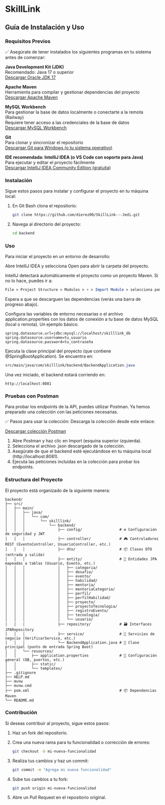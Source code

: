 # SkillLink

## Guía de Instalación y Uso

### Requisitos Previos

✅ Asegúrate de tener instalados los siguientes programas en tu sistema antes de comenzar:

**Java Development Kit (JDK)** </br>
Recomendado: Java 17 o superior </br>
[Descargar Oracle JDK 17](https://www.oracle.com/java/technologies/javase/jdk17-archive-downloads.html)

**Apache Maven** </br>
Herramienta para compilar y gestionar dependencias del proyecto </br>
[Descargar Apache Maven](https://maven.apache.org/download.cgi)

**MySQL Workbench** </br>
Para gestionar la base de datos localmente o conectarte a la remota (Railway) </br>
Requiere tener acceso a las credenciales de la base de datos </br>
[Descargar MySQL Workbench](https://dev.mysql.com/downloads/workbench/)

**Git** </br>
Para clonar y sincronizar el repositorio </br>
[Descargar Git para Windows (o tu sistema operativo)](https://git-scm.com/download/win)

**IDE recomendada: IntelliJ IDEA (o VS Code con soporte para Java)** </br>
Para ejecutar y editar el proyecto fácilmente </br>
[Descargar IntelliJ IDEA Community Edition (gratuita)](https://www.jetbrains.com/idea/download/?section=windows)

### Instalación

Sigue estos pasos para instalar y configurar el proyecto en tu máquina local:

1. En Git Bash clona el repositorio:

   ```bash
   git clone https://github.com/dierez00/SkillLink---Jedi.git
   ```

2. Navega al directorio del proyecto:

   ```bash
   cd backend
   ```

### Uso

Para iniciar el proyecto en un entorno de desarrollo:

Abre IntelliJ IDEA y selecciona Open para abrir la carpeta del proyecto.

IntelliJ detectará automáticamente el proyecto como un proyecto Maven. Si no lo hace, puedes ir a:

```mathematica
File > Project Structure > Modules > + > Import Module > selecciona pom.xml
```
Espera a que se descarguen las dependencias (verás una barra de progreso abajo).

Configura las variables de entorno necesarias o el archivo application.properties con los datos de conexión a tu base de datos MySQL (local o remota). Un ejemplo básico:

```properties
spring.datasource.url=jdbc:mysql://localhost/skilllink_db
spring.datasource.username=tu_usuario
spring.datasource.password=tu_contraseña
```

Ejecuta la clase principal del proyecto (que contiene @SpringBootApplication). Se encuentra en:

```css
src/main/java/com/skilllink/backend/BackendApplication.java
```

Una vez iniciado, el backend estará corriendo en:

```arduino
http://localhost:8081
```

### Pruebas con Postman

Para probar los endpoints de la API, puedes utilizar Postman. Ya hemos preparado una colección con las peticiones necesarias.

✅ Pasos para usar la colección:
Descarga la colección desde este enlace:

[Descargar colección Postman](https://github.com/dierez00/SkillLink---Jedi/blob/main/backend/SkillLink.postman_collection.json)

1. Abre Postman y haz clic en Import (esquina superior izquierda).
2. Selecciona el archivo .json descargado de la colección.
3. Asegúrate de que el backend esté ejecutándose en tu máquina local (http://localhost:8081).
4. Ejecuta las peticiones incluidas en la colección para probar los endpoints.


### Estructura del Proyecto

El proyecto está organizado de la siguiente manera:

```
backend/
├── src/
│   ├── main/
│   │   ├── java/
│   │   │   └── com/
│   │   │       └── skilllink/
│   │   │           └── backend/
│   │   │               ├── config/                 # ⚙️ Configuración de seguridad y JWT
│   │   │               ├── controller/             # 🎮 Controladores REST (EventoController, UsuarioController, etc.)
│   │   │               ├── dto/                    # 📦 Clases DTO (entrada y salida)
│   │   │               ├── entity/                 # 🧩 Entidades JPA mapeadas a tablas (Usuario, Evento, etc.)
│   │   │               │   ├── categoria/
│   │   │               │   ├── desafio/
│   │   │               │   ├── evento/
│   │   │               │   ├── habilidad/
│   │   │               │   ├── mentoria/
│   │   │               │   ├── mentoriaCategoria/
│   │   │               │   ├── perfil/
│   │   │               │   ├── perfilHabilidad/
│   │   │               │   ├── proyecto/
│   │   │               │   ├── proyectoTecnologia/
│   │   │               │   ├── registroEvento/
│   │   │               │   ├── tecnologia/
│   │   │               │   └── usuario/
│   │   │               ├── repository/             # 🗃️ Interfaces JPARepository
│   │   │               ├── service/                # 🧠 Servicios de negocio (VerificarService, etc.)
│   │   │               └── BackendApplication.java # 🚀 Clase principal (punto de entrada Spring Boot)
│   │   └── resources/
│   │       ├── application.properties              # 🔧 Configuración general (DB, puertos, etc.)
│   │       ├── static/
│   │       └── templates/
├── .gitignore
├── HELP.md
├── mvnw
├── mvnw.cmd
├── pom.xml                                         # 📦 Dependencias Maven
└── README.md

```

### Contribución

Si deseas contribuir al proyecto, sigue estos pasos:

1. Haz un fork del repositorio.
2. Crea una nueva rama para tu funcionalidad o corrección de errores:

   ```bash
   git checkout -b mi-nueva-funcionalidad
   ```

3. Realiza tus cambios y haz un commit:

   ```bash
   git commit -m "Agrega mi nueva funcionalidad"
   ```

4. Sube tus cambios a tu fork:

   ```bash
   git push origin mi-nueva-funcionalidad
   ```

5. Abre un Pull Request en el repositorio original.
